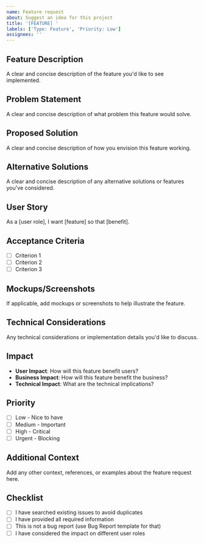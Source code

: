 ```yaml
---
name: Feature request
about: Suggest an idea for this project
title: '[FEATURE] '
labels: ['Type: Feature', 'Priority: Low']
assignees: ''
---
```


## Feature Description
A clear and concise description of the feature you'd like to see implemented.

## Problem Statement
A clear and concise description of what problem this feature would solve.

## Proposed Solution
A clear and concise description of how you envision this feature working.

## Alternative Solutions
A clear and concise description of any alternative solutions or features you've considered.

## User Story
As a [user role], I want [feature] so that [benefit].

## Acceptance Criteria
- [ ] Criterion 1
- [ ] Criterion 2
- [ ] Criterion 3

## Mockups/Screenshots
If applicable, add mockups or screenshots to help illustrate the feature.

## Technical Considerations
Any technical considerations or implementation details you'd like to discuss.

## Impact
- **User Impact**: How will this feature benefit users?
- **Business Impact**: How will this feature benefit the business?
- **Technical Impact**: What are the technical implications?

## Priority
- [ ] Low - Nice to have
- [ ] Medium - Important
- [ ] High - Critical
- [ ] Urgent - Blocking

## Additional Context
Add any other context, references, or examples about the feature request here.

## Checklist
- [ ] I have searched existing issues to avoid duplicates
- [ ] I have provided all required information
- [ ] This is not a bug report (use Bug Report template for that)
- [ ] I have considered the impact on different user roles

